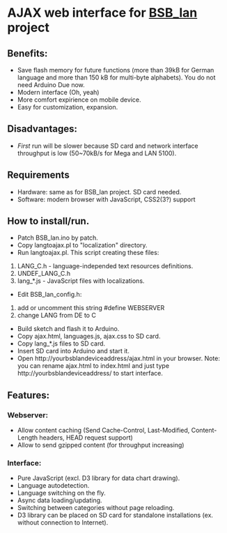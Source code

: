 # AJAX web interface for <A HREF="https://github.com/fredlcore/bsb_lan/">BSB_lan</A> project

## Benefits:
- Save flash memory for future functions (more than 39kB for German language and more than 150 kB for multi-byte alphabets). You do not need Arduino Due now.
- Modern interface (Oh, yeah)
- More comfort expirience on mobile device.
- Easy for customization, expansion.

## Disadvantages:
- *First* run will be slower because SD card and network interface throughput is low (50~70kB/s for Mega and LAN 5100).

## Requirements
- Hardware: same as for BSB_lan project. SD card needed.
- Software: modern browser with JavaScript, CSS2(3?) support

## How to install/run.
- Patch BSB_lan.ino by patch.
- Copy langtoajax.pl to "localization" directory.
- Run langtoajax.pl. This script creating these files:
1. LANG_C.h - language-independed text resources definitions.
2. UNDEF_LANG_C.h
3. lang_\*.js - JavaScript files with localizations.
- Edit BSB_lan_config.h:
1. add or uncomment this string #define WEBSERVER
2. change LANG from DE to C
- Build sketch and flash it to Arduino.
- Copy ajax.html, languages.js, ajax.css to SD card.
- Copy lang_*.js files to SD card.
- Insert SD card into Arduino and start it.
- Open http://yourbsblandeviceaddress/ajax.html in your browser. Note: you can rename ajax.html to index.html and just type http://yourbsblandeviceaddress/ to start interface.
   
## Features:
### Webserver:
- Allow content caching (Send Cache-Control, Last-Modified, Content-Length headers, HEAD request support)
- Allow to send gzipped content (for throughput increasing)
### Interface:
- Pure JavaScript (excl. D3 library for data chart drawing).
- Language autodetection.
- Language switching on the fly.
- Async data loading/updating.
- Switching between categories without page reloading.
- D3 library can be placed on SD card for standalone installations (ex. without connection to Internet).
